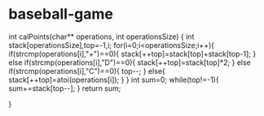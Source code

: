 # baseball-game
int calPoints(char** operations, int operationsSize) {
    int stack[operationsSize],top=-1,i;
    for(i=0;i<operationsSize;i++){
       if(strcmp(operations[i],"+")==0){
       stack[++top]=stack[top]+stack[top-1];
       }
       else if(strcmp(operations[i],"D")==0){
        stack[++top]=stack[top]*2;
       }
       else if(strcmp(operations[i],"C")==0){
        top--;
       }
       else{
        stack[++top]=atoi(operations[i]);
       }
    }
    int sum=0;
    while(top!=-1){
        sum+=stack[top--];
    }
    return sum;

}
